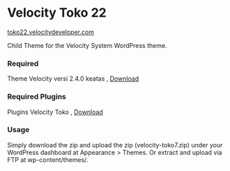 Velocity Toko 22
=================
[toko22.velocitydeveloper.com](https://www.toko22.velocitydeveloper.com/)

Child Theme for the Velocity System WordPress theme.

### Required
Theme Velocity versi 2.4.0 keatas , [Download](https://github.com/VelocityDeveloper/velocity/releases)

### Required Plugins
Plugins Velocity Toko , [Download](https://github.com/VelocityDeveloper/velocity-toko/releases)

### Usage
Simply download the zip and upload the zip (velocity-toko7.zip) under your WordPress dashboard at Appearance > Themes. Or extract and upload via FTP at wp-content/themes/.

